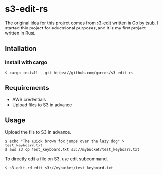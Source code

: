 # s3-edit-rs
The original idea for this project comes from  [s3-edit](https://github.com/tsub/s3-edit) written in Go by [tsub](https://github.com/tsub). I started this project for educational purposes, and it is my first project written in Rust.

## Intallation
### Install with cargo
```
$ cargo install --git https://github.com/gorros/s3-edit-rs
```

## Requirements

- AWS credentials
- Upload files to S3 in advance

## Usage
Upload the file to S3 in advance.
```
$ echo "The quick brown fox jumps over the lazy dog" > test_keyboard.txt
$ aws s3 cp test_keyboard.txt s3://mybucket/test_keyboard.txt
```
To directly edit a file on S3, use edit subcommand.

```
$ s3-edit-rd edit s3://mybucket/test_keyboard.txt
```